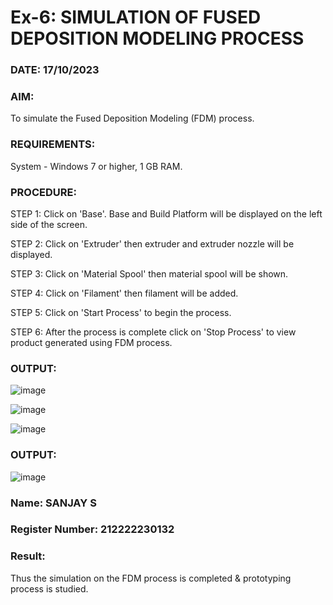 # Ex-6: SIMULATION OF FUSED DEPOSITION MODELING PROCESS

### DATE: 17/10/2023
### AIM:
 To simulate the Fused Deposition Modeling (FDM) process.

### REQUIREMENTS:
 System - Windows 7 or higher, 1 GB RAM.

### PROCEDURE:
 STEP 1: Click on 'Base'. Base and Build Platform will be displayed on the left side of the screen.
 
 STEP 2: Click on 'Extruder' then extruder and extruder nozzle will be displayed.
 
 STEP 3: Click on 'Material Spool' then material spool will be shown.
 
 STEP 4: Click on 'Filament' then filament will be added.
 
 STEP 5: Click on 'Start Process' to begin the process.
 
 STEP 6: After the process is complete click on 'Stop Process' to view product generated using FDM process.

### OUTPUT:
![image](https://github.com/22002102/Ex.-No---6.-SIMULATION-OF-FUSED-DEPOSITION-MODELING-PROCESS/assets/119091638/7b764d0f-23a7-4d14-83fd-7f584672b062)

![image](https://github.com/22002102/Ex.-No---6.-SIMULATION-OF-FUSED-DEPOSITION-MODELING-PROCESS/assets/119091638/fd454c31-39ed-49db-b50c-dddbc85f458d)

![image](https://github.com/22002102/Ex.-No---6.-SIMULATION-OF-FUSED-DEPOSITION-MODELING-PROCESS/assets/119091638/3abf14e9-bee9-4157-bc9e-3a2a3553344f)

### OUTPUT:
![image](https://github.com/22002102/Ex.-No---6.-SIMULATION-OF-FUSED-DEPOSITION-MODELING-PROCESS/assets/119091638/0a301fef-301f-4ace-b0b6-bfa31e511906)

### Name: SANJAY S
### Register Number: 212222230132

### Result:
 Thus the simulation on the FDM process is completed & prototyping process is studied.
